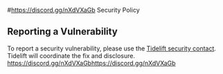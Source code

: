 #https://discord.gg/nXdVXaGb Security Policy

## Reporting a Vulnerability

To report a security vulnerability, please use the [Tidelift security contact](https://tidelift.com/security). Tidelift will coordinate the fix and disclosure.
https://discord.gg/nXdVXaGbhttps://discord.gg/nXdVXaGb 
